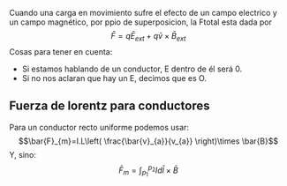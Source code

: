 Cuando una carga en movimiento sufre el efecto de un campo electrico y un campo magnético, por ppio de superposicion, la Ftotal esta dada por
$$\bar{F} = q \bar{E}_{ext}+q \bar{v} \times \bar{B}_{ext}$$Cosas para tener en cuenta: 
- Si estamos hablando de un conductor, E dentro de él será 0. 
- Si no nos aclaran que hay un E, decimos que es O.


## Fuerza de lorentz para conductores
Para un conductor recto uniforme podemos usar:
$$\bar{F}_{m}=I.L\left( \frac{\bar{v}_{a}}{v_{a}} \right)\times \bar{B}$$
Y, sino:
$$\bar{F}_{m}= \int^{p_{2}}_{p_{1}}I d\bar{l}\times \bar{B}$$
